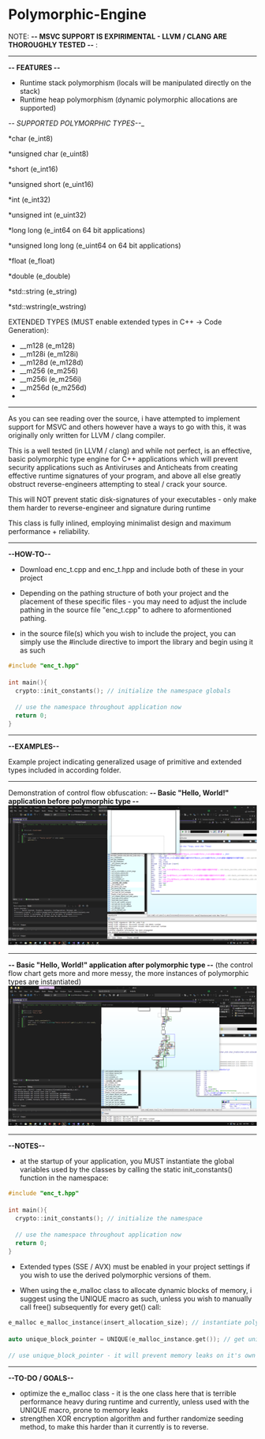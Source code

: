 # Polymorphic-Engine

NOTE: __-- MSVC SUPPORT IS EXPIRIMENTAL - LLVM / CLANG ARE THOROUGHLY TESTED --__ :

--------------------------------------------------------------------------------------

__-- FEATURES --__

* Runtime stack polymorphism (locals will be manipulated directly on the stack)
* Runtime heap polymorphism (dynamic polymorphic allocations are supported)


_-- SUPPORTED POLYMORPHIC TYPES--__

*char (e_int8)

*unsigned char (e_uint8)

*short (e_int16)

*unsigned short (e_uint16)

*int (e_int32)

*unsigned int (e_uint32)

*long long (e_int64 on 64 bit applications)

*unsigned long long (e_uint64 on 64 bit applications)


*float (e_float)

*double (e_double)


*std::string (e_string)

*std::wstring(e_wstring)


EXTENDED TYPES (MUST enable extended types in C++ -> Code Generation):

* __m128 (e_m128)
* __m128i (e_m128i)
* __m128d (e_m128d)
* __m256 (e_m256)
* __m256i (e_m256i)
* __m256d (e_m256d)
* 

--------------------------------------------------------------------------------------

As you can see reading over the source, i have attempted to implement support for MSVC and others however have a ways to go with this, it was originally only written for LLVM / clang compiler. 

This is a well tested (in LLVM / clang) and while not perfect, is an effective, basic polymorphic type engine for C++ applications which will prevent security applications such as Antiviruses and Anticheats from creating effective runtime signatures of your program, and above all else greatly obstruct reverse-engineers attempting to steal / crack your source.

This will NOT prevent static disk-signatures of your executables - only make them harder to reverse-engineer and signature during runtime

This class is fully inlined, employing minimalist design and maximum performance + reliability.

--------------------------------------------------------------------------------------

__--HOW-TO--__

* Download enc_t.cpp and enc_t.hpp and include both of these in your project  

* Depending on the pathing structure of both your project and the placement of these specific files - you may need to adjust the include pathing in the source file "enc_t.cpp" to adhere to aformentioned pathing.

* in the source file(s) which you wish to include the project, you can simply use the #include directive to import the library and begin using it as such

```cpp
#include "enc_t.hpp"

int main(){
  crypto::init_constants(); // initialize the namespace globals
  
  // use the namespace throughout application now
  return 0;
}
```

--------------------------------------------------------------------------------------

__--EXAMPLES--__

Example project indicating generalized usage of primitive and extended types included in according folder.

--------------------------------------------------------------------------------------

Demonstration of control flow obfuscation:
__-- Basic "Hello, World!" application before polymorphic type --__
![IDA view of hello world C++ program before polymorphic engine](crypt2.png)

--------------------------------------------------------------------------------------

__-- Basic "Hello, World!" application after polymorphic type --__
(the control flow chart gets more and more messy, the more instances of polymorphic types are instantiated) 
![IDA view of hello world C++ program after polymorphic engine](crypt1.png)

--------------------------------------------------------------------------------------

__--NOTES--__

* at the startup of your application, you MUST instantiate the global variables used by the classes by calling the static init_constants() function in the namespace:

```cpp
#include "enc_t.hpp"

int main(){
  crypto::init_constants(); // initialize the namespace
  
  // use the namespace throughout application now
  return 0;
}
```

* Extended types (SSE / AVX) must be enabled in your project settings if you wish to use the derived polymorphic versions of them.

* When using the e_malloc class to allocate dynamic blocks of memory, i suggest using the UNIQUE macro as such, unless you wish to manually call free() subsequently for every get() call:
```cpp
e_malloc e_malloc_instance(insert_allocation_size); // instantiate polymorphic memory block

auto unique_block_pointer = UNIQUE(e_malloc_instance.get()); // get unique_ptr to memory block (macro will apply custom Decommission object for malloc / free)

// use unique_block_pointer - it will prevent memory leaks on it's own when it goes out of scope
```


--------------------------------------------------------------------------------------

__--TO-DO / GOALS--__

* optimize the e_malloc class - it is the one class here that is terrible performance heavy during runtime and currently, unless used with the UNIQUE macro, prone to memory leaks
* strengthen XOR encryption algorithm and further randomize seeding method, to make this harder than it currently is to reverse.

